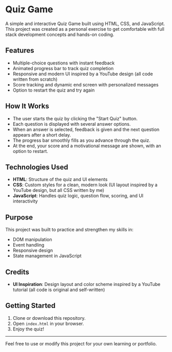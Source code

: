 # Quiz Game

A simple and interactive Quiz Game built using HTML, CSS, and JavaScript. This project was created as a personal exercise to get comfortable with full stack development concepts and hands-on coding.

## Features
- Multiple-choice questions with instant feedback
- Animated progress bar to track quiz completion
- Responsive and modern UI inspired by a YouTube design (all code written from scratch)
- Score tracking and dynamic end screen with personalized messages
- Option to restart the quiz and try again

## How It Works
- The user starts the quiz by clicking the "Start Quiz" button.
- Each question is displayed with several answer options.
- When an answer is selected, feedback is given and the next question appears after a short delay.
- The progress bar smoothly fills as you advance through the quiz.
- At the end, your score and a motivational message are shown, with an option to restart.

## Technologies Used
- **HTML**: Structure of the quiz and UI elements
- **CSS**: Custom styles for a clean, modern look (UI layout inspired by a YouTube design, but all CSS written by me)
- **JavaScript**: Handles quiz logic, question flow, scoring, and UI interactivity

## Purpose
This project was built to practice and strengthen my skills in:
- DOM manipulation
- Event handling
- Responsive design
- State management in JavaScript

## Credits
- **UI Inspiration**: Design layout and color scheme inspired by a YouTube tutorial (all code is original and self-written)

## Getting Started
1. Clone or download this repository.
2. Open `index.html` in your browser.
3. Enjoy the quiz!

---

Feel free to use or modify this project for your own learning or portfolio.
